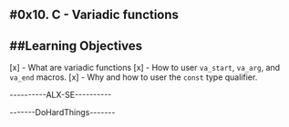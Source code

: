 #0x10. C - Variadic functions
---

##Learning Objectives
---
[x] - What are variadic functions
[x] - How to user `va_start`, `va_arg`, and `va_end` macros.
[x] - Why and how to user the `const` type qualifier.

----------ALX-SE----------

-------DoHardThings-------
